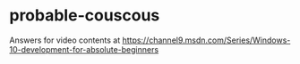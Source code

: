 # probable-couscous
Answers for video contents at https://channel9.msdn.com/Series/Windows-10-development-for-absolute-beginners
